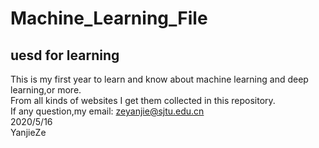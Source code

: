 Machine_Learning_File
==
uesd for learning
--
This is my first year to learn and know about machine learning and deep learning,or more.<br>
From all kinds of websites I get them collected in this repository.<br>
If any question,my email: zeyanjie@sjtu.edu.cn<br>
2020/5/16<br>
YanjieZe<br>
